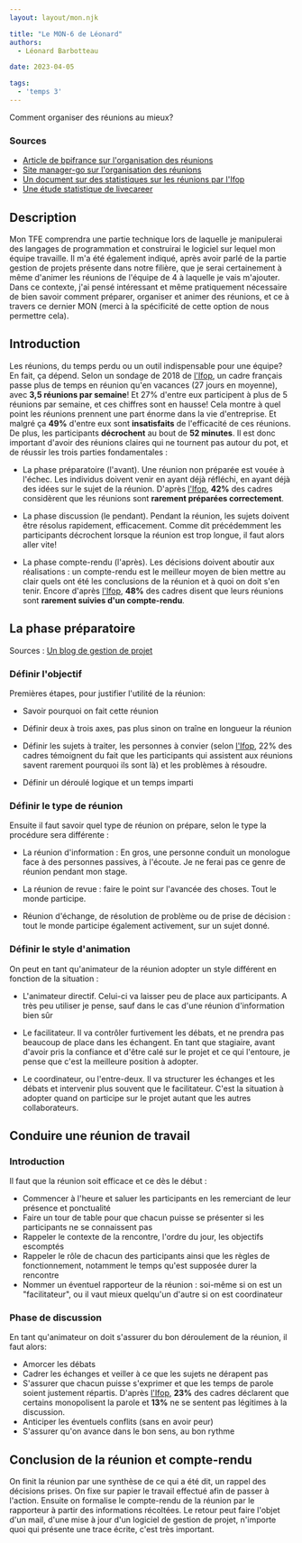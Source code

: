 ```yaml
---
layout: layout/mon.njk

title: "Le MON-6 de Léonard"
authors:
  - Léonard Barbotteau

date: 2023-04-05

tags:
  - 'temps 3'
---
```


<!-- début résumé -->
Comment organiser des réunions au mieux?
<!-- fin résumé -->

### Sources
- [Article de bpifrance sur l'organisation des réunions](https://bigmedia.bpifrance.fr/news/trois-conseils-pour-organiser-des-reunions-vraiment-efficaces)
- [Site manager-go sur l'organisation des réunions](https://www.manager-go.com/gestion-de-projet/conduite-de-reunion.htm)
- [Un document sur des statistiques sur les réunions par l'Ifop](https://www.ifop.com/wp-content/uploads/2018/10/CP-En-2018-les-cadres-passeront-plus-de-temps-en-réunion-qu’en-vacances-WisemblyIFOP.pdf)
- [Une étude statistique de livecareer](https://www.livecareer.fr/conseils-de-carriere/reunions-sur-lieu-de-travail-etude-2022#:~:text=Le%20travailleur%20moyen%20passe%20au,réunions%20sont%20considérées%20comme%20improductives.)

## Description

Mon TFE comprendra une partie technique lors de laquelle je manipulerai des langages de programmation et construirai le logiciel sur lequel mon équipe travaille. Il m'a été également indiqué, après avoir parlé de la partie gestion de projets présente dans notre filière, que je serai certainement à même d'animer les réunions de l'équipe de 4 à laquelle je vais m'ajouter.
Dans ce contexte, j'ai pensé intéressant et même pratiquement nécessaire de bien savoir comment préparer, organiser et animer des réunions, et ce à travers ce dernier MON (merci à la spécificité de cette option de nous permettre cela).

## Introduction

Les réunions, du temps perdu ou un outil indispensable pour une équipe? En fait, ça dépend. Selon un sondage de 2018 de [l'Ifop](https://www.ifop.com/wp-content/uploads/2018/10/CP-En-2018-les-cadres-passeront-plus-de-temps-en-réunion-qu’en-vacances-WisemblyIFOP.pdf), un cadre français passe plus de temps en réunion qu'en vacances (27 jours en moyenne), avec **3,5 réunions par semaine**! Et 27% d'entre eux participent à plus de 5 réunions par semaine, et ces chiffres sont en hausse! Cela montre à quel point les réunions prennent une part énorme dans la vie d'entreprise. Et malgré ça **49%** d'entre eux sont **insatisfaits** de l'efficacité de ces réunions. De plus, les participants **décrochent** au bout de **52 minutes**. 
Il est donc important d'avoir des réunions claires qui ne tournent pas autour du pot, et de réussir les trois parties fondamentales :

- La phase préparatoire (l'avant). Une réunion non préparée est vouée à l'échec. Les individus doivent venir en ayant déjà réfléchi, en ayant déjà des idées sur le sujet de la réunion. D'après [l'Ifop](https://www.ifop.com/wp-content/uploads/2018/10/CP-En-2018-les-cadres-passeront-plus-de-temps-en-réunion-qu’en-vacances-WisemblyIFOP.pdf), **42%** des cadres considèrent que les réunions sont **rarement préparées correctement**.

- La phase discussion (le pendant). Pendant la réunion, les sujets doivent être résolus rapidement, efficacement. Comme dit précédemment les participants décrochent lorsque la réunion est trop longue, il faut alors aller vite!

- La phase compte-rendu (l'après). Les décisions doivent aboutir aux réalisations : un compte-rendu est le meilleur moyen de bien mettre au clair quels ont été les conclusions de la réunion et à quoi on doit s'en tenir. Encore d'après [l'Ifop](https://www.ifop.com/wp-content/uploads/2018/10/CP-En-2018-les-cadres-passeront-plus-de-temps-en-réunion-qu’en-vacances-WisemblyIFOP.pdf), **48%** des cadres disent que leurs réunions sont **rarement suivies d'un compte-rendu**.

## La phase préparatoire

Sources : [Un blog de gestion de projet](https://blog-gestion-de-projet.com/comment-preparer-une-reunion/)

### Définir l'objectif
Premières étapes, pour justifier l'utilité de la réunion:

- Savoir pourquoi on fait cette réunion

- Définir deux à trois axes, pas plus sinon on traîne en longueur la réunion

- Définir les sujets à traiter, les personnes à convier (selon [l'Ifop](https://www.ifop.com/wp-content/uploads/2018/10/CP-En-2018-les-cadres-passeront-plus-de-temps-en-réunion-qu’en-vacances-WisemblyIFOP.pdf), 22% des cadres témoignent du fait que les participants qui assistent aux réunions savent rarement pourquoi ils sont là) et les problèmes à résoudre. 

- Définir un déroulé logique et un temps imparti

### Définir le type de réunion
Ensuite il faut savoir quel type de réunion on prépare, selon le type la procédure sera différente :

- La réunion d'information : En gros, une personne conduit un monologue face à des personnes passives, à l'écoute. Je ne ferai pas ce genre de réunion pendant mon stage.

- La réunion de revue : faire le point sur l'avancée des choses. Tout le monde participe.

- Réunion d'échange, de résolution de problème ou de prise de décision : tout le monde participe également activement, sur un sujet donné.

### Définir le style d'animation
On peut en tant qu'animateur de la réunion adopter un style différent en fonction de la situation :

- L'animateur directif. Celui-ci va laisser peu de place aux participants. A très peu utiliser je pense, sauf dans le cas d'une réunion d'information bien sûr

- Le facilitateur. Il va contrôler furtivement les débats, et ne prendra pas beaucoup de place dans les échangent. En tant que stagiaire, avant d'avoir pris la confiance et d'être calé sur le projet et ce qui l'entoure, je pense que c'est la meilleure position à adopter.

- Le coordinateur, ou l'entre-deux. Il va structurer les échanges et les débats et intervenir plus souvent que le facilitateur. C'est la situation à adopter quand on participe sur le projet autant que les autres collaborateurs.

## Conduire une réunion de travail

### Introduction
Il faut que la réunion soit efficace et ce dès le début :
- Commencer à l'heure et saluer les participants en les remerciant de leur présence et ponctualité
- Faire un tour de table pour que chacun puisse se présenter si les participants ne se connaissent pas
- Rappeler le contexte de la rencontre, l'ordre du jour, les objectifs escomptés
- Rappeler le rôle de chacun des participants ainsi que les règles de fonctionnement, notamment le temps qu'est supposée durer la rencontre
- Nommer un éventuel rapporteur de la réunion : soi-même si on est un "facilitateur", ou il vaut mieux quelqu'un d'autre si on est coordinateur

### Phase de discussion
En tant qu'animateur on doit s'assurer du bon déroulement de la réunion, il faut alors:
- Amorcer les débats
- Cadrer les échanges et veiller à ce que les sujets ne dérapent pas
- S'assurer que chacun puisse s'exprimer et que les temps de parole soient justement répartis. D'après [l'Ifop](https://www.ifop.com/wp-content/uploads/2018/10/CP-En-2018-les-cadres-passeront-plus-de-temps-en-réunion-qu’en-vacances-WisemblyIFOP.pdf), **23%** des cadres déclarent que certains monopolisent la parole et **13%** ne se sentent pas légitimes à la discussion.
- Anticiper les éventuels conflits (sans en avoir peur)
- S'assurer qu'on avance dans le bon sens, au bon rythme

## Conclusion de la réunion et compte-rendu
On finit la réunion par une synthèse de ce qui a été dit, un rappel des décisions prises. On fixe sur papier le travail effectué afin de passer à l'action. Ensuite on formalise le compte-rendu de la réunion par le rapporteur à partir des informations récoltées. Le retour peut faire l'objet d'un mail, d'une mise à jour d'un logiciel de gestion de projet, n'importe quoi qui présente une trace écrite, c'est très important.

